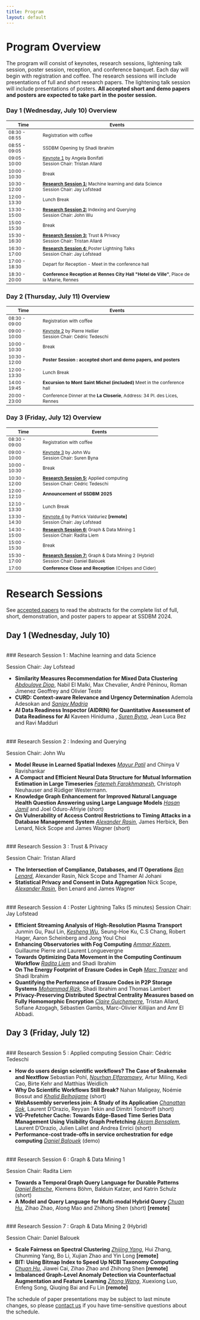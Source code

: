 ```yaml
---
title: Program
layout: default
---
```


# Program Overview

<style scoped>
    table
    {
        font-size: 12px;
        table-layout: fixed;
    }

    th:nth-child(1)
    {
        width: 80px;
        overflow: hidden;
    }
</style>

The program will consist of keynotes, research sessions, lightening talk session, poster session, reception, and conference banquet. 
Each day will begin with registration and coffee.
The research sessions will include presentations of full and short research papers. 
The lightening talk session will include presentations of posters. 
**All accepted short and demo papers and posters are expected to take part in the poster session.** 

### Day 1 (Wednesday, July 10) Overview

| Time          | Events                                                                                                          |
|---------------|-----------------------------------------------------------------------------------------------------------------|
| 08:30 - 08:55 | Registration with coffee                                                                 |
| 08:55 - 09:05 | SSDBM Opening by Shadi Ibrahim                                                               |
| 09:05 - 10:00 | [Keynote 1](./keynotes.md#keynote-1) by Angela Bonifati  <br> Session Chair: Tristan Allard                                                                            |
| 10:00 - 10:30 | Break                                                                                                           |
| 10:30 - 12:00 | **[Research Session 1:](#research-session-1)** Machine learning and data Science <br> Session Chair: Jay Lofstead |
| 12:00 - 13:30 | Lunch Break                                                                                                     |
| 13:30 - 15:00 | **[Research Session 2:](#research-session-2)** Indexing and Querying   <br> Session Chair: John Wu                 |
| 15:00 - 15:30 | Break                                                                                                           |
| 15:30 - 16:30 | **[Research Session 3:](#research-session-3)** Trust & Privacy <br> Session Chair: Tristan Allard |
| 16:30 - 17:00 | **[Research Session 4: ](#research-session-4)** Poster Lightning Talks <br> Session Chair: Jay Lofstead|
| 17:00 - 18:30 | Depart for Reception - Meet in the conference hall|
| 18:30 - 20:00 | **Conference Reception at Rennes City Hall "Hotel de Ville"**, Place de la Mairie, Rennes                |


### Day 2 (Thursday, July 11) Overview

| Time           | Events                                                                                           |
|----------------|--------------------------------------------------------------------------------------------------|
| 08:30 - 09:00 | Registration with coffee                                                  |
| 09:00 - 10:00 | [Keynote 2](./keynotes.md#keynote-2) by Pierre Hellier  <br> Session Chair: Cédric Tedeschi                                       |
| 10:00 - 10:30 | Break                                                                                            |
| 10:30 - 12:00 | **Poster Session : accepted short and demo papers, and posters**  |
| 12:00 - 13:30 | Lunch Break                                                                                      |
| 14:00 - 19:45 | **Excursion to Mont Saint Michel (included)** Meet in the conference hall                                                                                |
| 20:00 - 23:00 | Conference Dinner at the **La Closerie**, Address: 34 Pl. des Lices, Rennes                                                                             |

### Day 3 (Friday, July 12) Overview

| Time           | Events                                                                                                          |
|----------------|-----------------------------------------------------------------------------------------------------------------|
| 08:30 - 09:00 | Registration with coffee                                                  |
| 09:00 - 10:00 | [Keynote 3](./keynotes.md#keynote-3) by John Wu  <br> Session Chair: Suren Byna                                                                         |
| 10:00 - 10:30 | Break                                                                                                           |
| 10:30 - 12:00 | **[Research Session 5:](#research-session-5)** Applied computing <br> Session Chair: Cédric Tedeschi |
| 12:00 - 12:10 | **Announcement of SSDBM 2025**                                                                                                     |
| 12:10 - 13:30 | Lunch Break                                                                                                     |
| 13:30 - 14:30 |  [Keynote 4](./keynotes.md#keynote-4) by Patrick Valduriez    **[remote]**      <br> Session Chair: Jay Lofstead       |
| 14:30 - 15:00 | **[Research Session 6:](#research-session-6)**  Graph & Data Mining  1   <br> Session Chair: Radita Liem           |
| 15:00 - 15:30 | Break                                                                                                           |
| 15:30 - 17:00 | **[Research Session 7:](#research-session-7)** Graph & Data Mining 2 (Hybrid)  <br> Session Chair: Daniel Balouek |
| 17:00 | **Conference Close  and Reception** (Crêpes and Cider)|

# Research Sessions

See [accepted papers](./accepted-papers.md) to read the abstracts for the complete list of full, short, demonstration, and poster papers to appear at SSDBM 2024.

## Day 1 (Wednesday, July 10)

<h6 id="research-session-1"></h6>
### Research Session 1 : Machine learning and data Science 

Session Chair: Jay Lofstead <br>
* **Similarity Measures Recommendation for Mixed Data Clustering** <ins>_Abdoulaye Diop_</ins>, Nabil El Malki, Max Chevalier, André Péninou, Roman Jimenez Geoffrey and Olivier Teste
* **CURD: Context-aware Relevance and Urgency Determination** Ademola Adesokan and <ins>_Sanjay Madria_</ins>
* **AI Data Readiness Inspector (AIDRIN) for Quantitative Assessment of Data Readiness for AI** Kaveen Hiniduma , <ins>_Suren Byna_</ins>, Jean Luca Bez and Ravi Madduri

<h6 id="research-session-2"></h6>
### Research Session 2 : Indexing and Querying 

Session Chair: John Wu <br>

* **Model Reuse in Learned Spatial Indexes** <ins>_Mayur Patil_</ins> and Chinya V Ravishankar
* **A Compact and Efficient Neural Data Structure for Mutual Information Estimation in Large Timeseries**  <ins>_Fatemeh Farokhmanesh_</ins>, Christoph Neuhauser  and Rüdiger Westermann.
* **Knowledge Graph Enhancement for Improved Natural Language Health Question Answering using Large Language Models** <ins>_Hasan Jamil_</ins> and Joel Oduro-Afriyie (short)
* **On Vulnerability of Access Control Restrictions to Timing Attacks in a Database Management System** <ins>_Alexander Rasin_</ins>, James Herbick, Ben Lenard, Nick Scope and James Wagner (short)  

<h6 id="research-session-3"></h6>
### Research Session 3 : Trust & Privacy

Session Chair: Tristan Allard <br>

* **The Intersection of Compliance, Databases, and IT Operations** <ins>_Ben Lenard_</ins>, Alexander Rasin, Nick Scope and Thamer Al Johani
* **Statistical Privacy and Consent in Data Aggregation**  Nick Scope, <ins>_Alexander Rasin_</ins>, Ben Lenard and James Wagner

<h6 id="research-session-4"></h6>
### Research Session 4 : Poster Lightning Talks (5 minutes)
Session Chair: Jay Lofstead <br>

* **Efficient Streaming Analysis of High-Resolution Plasma Transport** Junmin Gu, Paul Lin, <ins>_Kesheng Wu_</ins>, Seung-Hoe Ku, C.S Chang, Robert Hager, Aaron Scheinberg and Jong Youl Choi
* **Enhancing Observatories with Fog Computing** <ins>_Ammar Kazem_</ins>, Guillaume Pierre and Laurent Longuevergne
* **Towards Optimizing Data Movement in the Computing Continuum Workflow** <ins>_Radita Liem_</ins> and Shadi Ibrahim
* **On The Energy Footprint of Erasure Codes in Ceph**  <ins>_Marc Tranzer_</ins> and Shadi Ibrahim
* **Quantifying the Performance of Erasure Codes in P2P Storage Systems** <ins>_Mohammad Rizk_</ins>, Shadi Ibrahim and Thomas Lambert
* **Privacy-Preserving Distributed Spectral Centrality Measures based on Fully Homomorphic Encryption** <ins>_Claire Guichemerre_</ins>, Tristan Allard, Sofiane Azogagh, Sébastien Gambs, Marc-Olivier Killijian and Amr El Abbadi.


## Day 3 (Friday, July 12)

<h6 id="research-session-5"></h6>
### Research Session 5 : Applied computing 
Session Chair: Cédric Tedeschi <br>

* **How do users design scientific workflows? The Case of Snakemake and Nextflow** Sebastian Pohl, <ins>_Nourhan Elfaramawy_</ins>, Artur Miling, Kedi Cao, Birte Kehr and Matthias Weidlich
* **Why Do Scientific Workflows Still Break?** Nahan Maligeay, Noémie Bossut and <ins>_Khalid Belhajjame_</ins> (short) 
* **WebAssembly serverless join: A Study of its Application** <ins>_Chanattan Sok_</ins>, Laurent D’Orazio, Reyyan Tekin and Dimitri Tombroff (short)
* **VG-Prefetcher Cache: Towards Edge-Based Time Series Data Management Using Visibility Graph Prefetching** <ins>_Akram Bensalem_</ins>, Laurent D’Orazio, Julien Lallet and Andrea Enrici (short)
* **Performance-cost trade-offs in service orchestration for edge computing** <ins>_Daniel Balouek_</ins> (demo)

<h6 id="research-session-6"></h6>
### Research Session 6 : Graph & Data Mining  1 

Session Chair: Radita Liem <br>

* **Towards a Temporal Graph Query Language for Durable Patterns** <ins>_Daniel Betsche_</ins>, Klemens Böhm, Balduin Katzer,  and Katrin Schulz (short)
* **A Model and Query Language for Multi-modal Hybrid Query** <ins>_Chuan Hu_</ins>, Zihao Zhao, Along Mao and Zhihong Shen (short) **[remote]**

<h6 id="research-session-7"></h6>
### Research Session 7 : Graph & Data Mining 2 (Hybrid)

Session Chair: Daniel Balouek <br>

* **Scale Fairness on Spectral Clustering** <ins>_Zhijing Yang_</ins>, Hui Zhang, Chunming Yang, Bo Li, Xujian Zhao and Yin Long **[remote]**
* **BIT: Using Bitmap Index to Speed Up NCBI Taxonomy Computing** <ins>_Chuan Hu_</ins>, Jiawei Cai, Zihao Zhao and Zhihong Shen **[remote]**
* **Imbalanced Graph-Level Anomaly Detection via Counterfactual Augmentation and Feature Learning** <ins>_Zitong Wang_</ins>, Xuexiong Luo, Enfeng Song, Qiuqing Bai and Fu Lin **[remote]**


The schedule of paper presentations may be subject to last minute changes, so please [contact us](mailto:ssdbm2024@easychair.org) if you have time-sensitive questions about the schedule.
